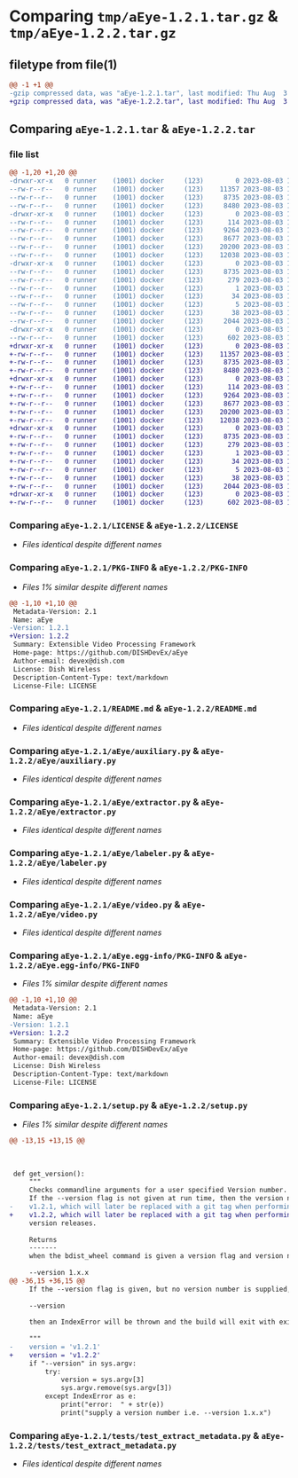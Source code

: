 # Comparing `tmp/aEye-1.2.1.tar.gz` & `tmp/aEye-1.2.2.tar.gz`

## filetype from file(1)

```diff
@@ -1 +1 @@
-gzip compressed data, was "aEye-1.2.1.tar", last modified: Thu Aug  3 16:27:50 2023, max compression
+gzip compressed data, was "aEye-1.2.2.tar", last modified: Thu Aug  3 16:30:40 2023, max compression
```

## Comparing `aEye-1.2.1.tar` & `aEye-1.2.2.tar`

### file list

```diff
@@ -1,20 +1,20 @@
-drwxr-xr-x   0 runner    (1001) docker     (123)        0 2023-08-03 16:27:50.231902 aEye-1.2.1/
--rw-r--r--   0 runner    (1001) docker     (123)    11357 2023-08-03 16:27:36.000000 aEye-1.2.1/LICENSE
--rw-r--r--   0 runner    (1001) docker     (123)     8735 2023-08-03 16:27:50.231902 aEye-1.2.1/PKG-INFO
--rw-r--r--   0 runner    (1001) docker     (123)     8480 2023-08-03 16:27:36.000000 aEye-1.2.1/README.md
-drwxr-xr-x   0 runner    (1001) docker     (123)        0 2023-08-03 16:27:50.227902 aEye-1.2.1/aEye/
--rw-r--r--   0 runner    (1001) docker     (123)      114 2023-08-03 16:27:36.000000 aEye-1.2.1/aEye/__init__.py
--rw-r--r--   0 runner    (1001) docker     (123)     9264 2023-08-03 16:27:36.000000 aEye-1.2.1/aEye/auxiliary.py
--rw-r--r--   0 runner    (1001) docker     (123)     8677 2023-08-03 16:27:36.000000 aEye-1.2.1/aEye/extractor.py
--rw-r--r--   0 runner    (1001) docker     (123)    20200 2023-08-03 16:27:36.000000 aEye-1.2.1/aEye/labeler.py
--rw-r--r--   0 runner    (1001) docker     (123)    12038 2023-08-03 16:27:36.000000 aEye-1.2.1/aEye/video.py
-drwxr-xr-x   0 runner    (1001) docker     (123)        0 2023-08-03 16:27:50.231902 aEye-1.2.1/aEye.egg-info/
--rw-r--r--   0 runner    (1001) docker     (123)     8735 2023-08-03 16:27:50.000000 aEye-1.2.1/aEye.egg-info/PKG-INFO
--rw-r--r--   0 runner    (1001) docker     (123)      279 2023-08-03 16:27:50.000000 aEye-1.2.1/aEye.egg-info/SOURCES.txt
--rw-r--r--   0 runner    (1001) docker     (123)        1 2023-08-03 16:27:50.000000 aEye-1.2.1/aEye.egg-info/dependency_links.txt
--rw-r--r--   0 runner    (1001) docker     (123)       34 2023-08-03 16:27:50.000000 aEye-1.2.1/aEye.egg-info/requires.txt
--rw-r--r--   0 runner    (1001) docker     (123)        5 2023-08-03 16:27:50.000000 aEye-1.2.1/aEye.egg-info/top_level.txt
--rw-r--r--   0 runner    (1001) docker     (123)       38 2023-08-03 16:27:50.231902 aEye-1.2.1/setup.cfg
--rw-r--r--   0 runner    (1001) docker     (123)     2044 2023-08-03 16:27:36.000000 aEye-1.2.1/setup.py
-drwxr-xr-x   0 runner    (1001) docker     (123)        0 2023-08-03 16:27:50.231902 aEye-1.2.1/tests/
--rw-r--r--   0 runner    (1001) docker     (123)      602 2023-08-03 16:27:36.000000 aEye-1.2.1/tests/test_extract_metadata.py
+drwxr-xr-x   0 runner    (1001) docker     (123)        0 2023-08-03 16:30:40.410541 aEye-1.2.2/
+-rw-r--r--   0 runner    (1001) docker     (123)    11357 2023-08-03 16:30:26.000000 aEye-1.2.2/LICENSE
+-rw-r--r--   0 runner    (1001) docker     (123)     8735 2023-08-03 16:30:40.410541 aEye-1.2.2/PKG-INFO
+-rw-r--r--   0 runner    (1001) docker     (123)     8480 2023-08-03 16:30:26.000000 aEye-1.2.2/README.md
+drwxr-xr-x   0 runner    (1001) docker     (123)        0 2023-08-03 16:30:40.410541 aEye-1.2.2/aEye/
+-rw-r--r--   0 runner    (1001) docker     (123)      114 2023-08-03 16:30:26.000000 aEye-1.2.2/aEye/__init__.py
+-rw-r--r--   0 runner    (1001) docker     (123)     9264 2023-08-03 16:30:26.000000 aEye-1.2.2/aEye/auxiliary.py
+-rw-r--r--   0 runner    (1001) docker     (123)     8677 2023-08-03 16:30:26.000000 aEye-1.2.2/aEye/extractor.py
+-rw-r--r--   0 runner    (1001) docker     (123)    20200 2023-08-03 16:30:26.000000 aEye-1.2.2/aEye/labeler.py
+-rw-r--r--   0 runner    (1001) docker     (123)    12038 2023-08-03 16:30:26.000000 aEye-1.2.2/aEye/video.py
+drwxr-xr-x   0 runner    (1001) docker     (123)        0 2023-08-03 16:30:40.410541 aEye-1.2.2/aEye.egg-info/
+-rw-r--r--   0 runner    (1001) docker     (123)     8735 2023-08-03 16:30:40.000000 aEye-1.2.2/aEye.egg-info/PKG-INFO
+-rw-r--r--   0 runner    (1001) docker     (123)      279 2023-08-03 16:30:40.000000 aEye-1.2.2/aEye.egg-info/SOURCES.txt
+-rw-r--r--   0 runner    (1001) docker     (123)        1 2023-08-03 16:30:40.000000 aEye-1.2.2/aEye.egg-info/dependency_links.txt
+-rw-r--r--   0 runner    (1001) docker     (123)       34 2023-08-03 16:30:40.000000 aEye-1.2.2/aEye.egg-info/requires.txt
+-rw-r--r--   0 runner    (1001) docker     (123)        5 2023-08-03 16:30:40.000000 aEye-1.2.2/aEye.egg-info/top_level.txt
+-rw-r--r--   0 runner    (1001) docker     (123)       38 2023-08-03 16:30:40.410541 aEye-1.2.2/setup.cfg
+-rw-r--r--   0 runner    (1001) docker     (123)     2044 2023-08-03 16:30:26.000000 aEye-1.2.2/setup.py
+drwxr-xr-x   0 runner    (1001) docker     (123)        0 2023-08-03 16:30:40.410541 aEye-1.2.2/tests/
+-rw-r--r--   0 runner    (1001) docker     (123)      602 2023-08-03 16:30:26.000000 aEye-1.2.2/tests/test_extract_metadata.py
```

### Comparing `aEye-1.2.1/LICENSE` & `aEye-1.2.2/LICENSE`

 * *Files identical despite different names*

### Comparing `aEye-1.2.1/PKG-INFO` & `aEye-1.2.2/PKG-INFO`

 * *Files 1% similar despite different names*

```diff
@@ -1,10 +1,10 @@
 Metadata-Version: 2.1
 Name: aEye
-Version: 1.2.1
+Version: 1.2.2
 Summary: Extensible Video Processing Framework
 Home-page: https://github.com/DISHDevEx/aEye
 Author-email: devex@dish.com
 License: Dish Wireless
 Description-Content-Type: text/markdown
 License-File: LICENSE
```

### Comparing `aEye-1.2.1/README.md` & `aEye-1.2.2/README.md`

 * *Files identical despite different names*

### Comparing `aEye-1.2.1/aEye/auxiliary.py` & `aEye-1.2.2/aEye/auxiliary.py`

 * *Files identical despite different names*

### Comparing `aEye-1.2.1/aEye/extractor.py` & `aEye-1.2.2/aEye/extractor.py`

 * *Files identical despite different names*

### Comparing `aEye-1.2.1/aEye/labeler.py` & `aEye-1.2.2/aEye/labeler.py`

 * *Files identical despite different names*

### Comparing `aEye-1.2.1/aEye/video.py` & `aEye-1.2.2/aEye/video.py`

 * *Files identical despite different names*

### Comparing `aEye-1.2.1/aEye.egg-info/PKG-INFO` & `aEye-1.2.2/aEye.egg-info/PKG-INFO`

 * *Files 1% similar despite different names*

```diff
@@ -1,10 +1,10 @@
 Metadata-Version: 2.1
 Name: aEye
-Version: 1.2.1
+Version: 1.2.2
 Summary: Extensible Video Processing Framework
 Home-page: https://github.com/DISHDevEx/aEye
 Author-email: devex@dish.com
 License: Dish Wireless
 Description-Content-Type: text/markdown
 License-File: LICENSE
```

### Comparing `aEye-1.2.1/setup.py` & `aEye-1.2.2/setup.py`

 * *Files 1% similar despite different names*

```diff
@@ -13,15 +13,15 @@
 
 
 
 def get_version():
     """
     Checks commandline arguments for a user specified Version number.
     If the --version flag is not given at run time, then the version number is defaulted to
-    v1.2.1, which will later be replaced with a git tag when performing
+    v1.2.2, which will later be replaced with a git tag when performing
     version releases.
 
     Returns
     -------
     when the bdist_wheel command is given a version flag and version number, such as:
 
     --version 1.x.x
@@ -36,15 +36,15 @@
     If the --version flag is given, but no version number is supplied, such as:
 
     --version
 
     then an IndexError will be thrown and the build will exit with exit status 1.
 
     """
-    version = 'v1.2.1'
+    version = 'v1.2.2'
     if "--version" in sys.argv:
         try:
             version = sys.argv[3]
             sys.argv.remove(sys.argv[3])
         except IndexError as e:
             print("error:  " + str(e))
             print("supply a version number i.e. --version 1.x.x")
```

### Comparing `aEye-1.2.1/tests/test_extract_metadata.py` & `aEye-1.2.2/tests/test_extract_metadata.py`

 * *Files identical despite different names*

